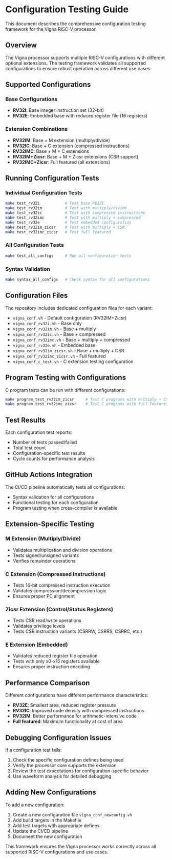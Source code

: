 # Configuration Testing Guide

This document describes the comprehensive configuration testing framework for the Vigna RISC-V processor.

## Overview

The Vigna processor supports multiple RISC-V configurations with different optional extensions. The testing framework validates all supported configurations to ensure robust operation across different use cases.

## Supported Configurations

### Base Configurations
- **RV32I**: Base integer instruction set (32-bit)
- **RV32E**: Embedded base with reduced register file (16 registers)

### Extension Combinations
- **RV32IM**: Base + M extension (multiply/divide)
- **RV32IC**: Base + C extension (compressed instructions)
- **RV32IMC**: Base + M + C extensions
- **RV32IM+Zicsr**: Base + M + Zicsr extensions (CSR support)
- **RV32IMC+Zicsr**: Full featured (all extensions)

## Running Configuration Tests

### Individual Configuration Tests
```bash
make test_rv32i           # Test base RV32I
make test_rv32im          # Test with multiply/divide
make test_rv32ic          # Test with compressed instructions
make test_rv32imc         # Test with multiply + compressed
make test_rv32e           # Test embedded configuration
make test_rv32im_zicsr    # Test with multiply + CSR
make test_rv32imc_zicsr   # Test full featured
```

### All Configuration Tests
```bash
make test_all_configs     # Run all configuration tests
```

### Syntax Validation
```bash
make syntax_all_configs   # Check syntax for all configurations
```

## Configuration Files

The repository includes dedicated configuration files for each variant:

- `vigna_conf.vh` - Default configuration (RV32IM+Zicsr)
- `vigna_conf_rv32i.vh` - Base only
- `vigna_conf_rv32im.vh` - Base + multiply
- `vigna_conf_rv32ic.vh` - Base + compressed
- `vigna_conf_rv32imc.vh` - Base + multiply + compressed
- `vigna_conf_rv32e.vh` - Embedded base
- `vigna_conf_rv32im_zicsr.vh` - Base + multiply + CSR
- `vigna_conf_rv32imc_zicsr.vh` - Full featured
- `vigna_conf_c_test.vh` - C extension testing configuration

## Program Testing with Configurations

C program tests can be run with different configurations:

```bash
make program_test_rv32im_zicsr     # Test C programs with multiply + CSR
make program_test_rv32imc_zicsr    # Test C programs with full features
```

## Test Results

Each configuration test reports:
- Number of tests passed/failed
- Total test count
- Configuration-specific test results
- Cycle counts for performance analysis

## GitHub Actions Integration

The CI/CD pipeline automatically tests all configurations:
- Syntax validation for all configurations
- Functional testing for each configuration
- Program testing when cross-compiler is available

## Extension-Specific Testing

### M Extension (Multiply/Divide)
- Validates multiplication and division operations
- Tests signed/unsigned variants
- Verifies remainder operations

### C Extension (Compressed Instructions)
- Tests 16-bit compressed instruction execution
- Validates compression/decompression logic
- Ensures proper PC alignment

### Zicsr Extension (Control/Status Registers)
- Tests CSR read/write operations
- Validates privilege levels
- Tests CSR instruction variants (CSRRW, CSRRS, CSRRC, etc.)

### E Extension (Embedded)
- Validates reduced register file operation
- Tests with only x0-x15 registers available
- Ensures proper instruction encoding

## Performance Comparison

Different configurations have different performance characteristics:
- **RV32E**: Smallest area, reduced register pressure
- **RV32IC**: Improved code density with compressed instructions
- **RV32IM**: Better performance for arithmetic-intensive code
- **Full featured**: Maximum functionality at cost of area

## Debugging Configuration Issues

If a configuration test fails:

1. Check the specific configuration defines being used
2. Verify the processor core supports the extension
3. Review the test expectations for configuration-specific behavior
4. Use waveform analysis for detailed debugging

## Adding New Configurations

To add a new configuration:

1. Create a new configuration file `vigna_conf_newconfig.vh`
2. Add build targets in the Makefile
3. Add test targets with appropriate defines
4. Update the CI/CD pipeline
5. Document the new configuration

This framework ensures the Vigna processor works correctly across all supported RISC-V configurations and use cases.